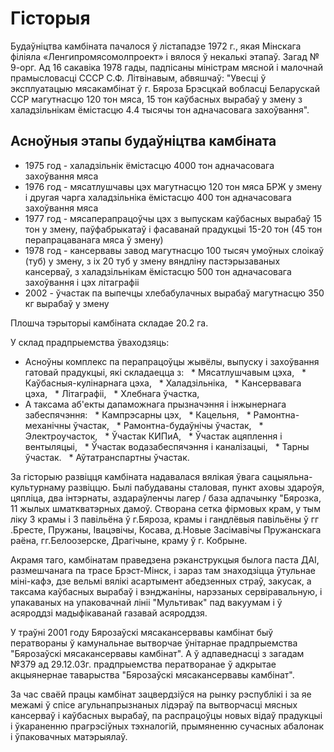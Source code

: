 # Гісторыя

Будаўніцтва камбіната пачалося ў лістападзе 1972 г., якая Мінскага філіяла «Ленгипромясомолпроект» і вялося ў некалькі этапаў. Загад № 9-орг. Ад 16 сакавiка 1978 гады, падпісаны міністрам мясной і малочнай прамысловасці СССР С.Ф. Літвінавым, абвяшчаў: "Увесці ў эксплуатацыю мясакамбінат ў г. Бяроза Брэсцкай вобласці Беларускай ССР магутнасцю 120 тон мяса, 15 тон каўбасных вырабаў у змену з халадзільнікам ёмістасцю 4.4 тысячы тон адначасовага захоўвання".

## Асноўныя этапы будаўніцтва камбіната

* 1975 год - халадзільнік ёмістасцю 4000 тон адначасовага захоўвання мяса
* 1976 год - мясатлушчавы цэх магутнасцю 120 тон мяса БРЖ у змену і другая чарга халадзільніка ёмістасцю 400 тон адначасовага захоўвання мяса
* 1977 год - мясаперапрацоўчы цэх з выпускам каўбасных вырабаў 15 тон у змену, паўфабрыкатаў і фасаванай прадукцыі 15-20 тон (45 тон перапрацаванага мяса ў змену)
* 1978 год - кансервавы завод магутнасцю 100 тысяч умоўных слоікаў (туб) у змену, з іх 20 туб у змену вяндліну пастэрызаваных кансерваў, з халадзільнікам ёмістасцю 500 тон адначасовага захоўвання і цэх літаграфіі
* 2002 - ўчастак па выпечцы хлебабулачных вырабаў магутнасцю 350 кг вырабаў у змену

Плошча тэрыторыі камбіната складае 20.2 га.

У склад прадпрыемства ўваходзяць:

* Асноўны комплекс па перапрацоўцы жывёлы, выпуску і захоўвання гатовай прадукцыі, які складаецца з:
  * Мясатлушчавым цэха,
  * Каўбасныя-кулінарнага цэха,
  * Халадзільніка,
  * Кансервавага цэха,
  * Літаграфіі,
  * Хлебнага ўчастка,
* А таксама аб'екты дапаможнага прызначэння і інжынернага забеспячэння:
  * Кампрэсарны цэх,
  * Кацельня,
  * Рамонтна-механічны ўчастак,
  * Рамонтна-будаўнічы ўчастак,
  * Электроучасток,
  * Ўчастак КИПиА,
  * Ўчастак ацяплення і вентыляцыі,
  * Ўчастак водазабеспячэння і каналізацыі,
  * Тарны ўчастак.
  * Аўтатранспартны ўчастак.

За гісторыю развіцця камбіната надавалася вялікая ўвага сацыяльна-культурнаму развіццю. Былі пабудаваны сталовая, пункт аховы здароўя, цяпліца, два інтэрнаты, аздараўленчы лагер / база адпачынку "Бярозка, 11 жылых шматкватэрных дамоў. Створана сетка фірмовых крам, у тым ліку 3 крамы і 3 павільёна ў г.Бяроза, крамы і гандлёвыя павільёны ў гг .Бресте, Пружаны, Івацэвічы, Косава, д.Новые Засімавічы Пружанскага раёна, гг.Белоозерске, Драгічыне, краму ў г. Кобрыне.

Акрамя таго, камбінатам праведзена рэканструкцыя былога паста ДАІ, размешчанага па трасе Брэст-Мінск, і зараз там знаходзіцца ўтульнае міні-кафэ, дзе вельмі вялікі асартымент абедзенных страў, закусак, а таксама каўбасных вырабаў і вэнджаніны, нарэзаных сервіравальную, і упакаваных на упаковачнай лініі "Мультивак" пад вакуумам і ў асяроддзі мадыфікаванай газавай асяроддзя.

У траўні 2001 году Бярозаўскі мясакансервавы камбінат быў ператвораны ў камунальнае вытворчае ўнітарнае прадпрыемства "Бярозаўскі мясакансервавы камбінат". А ў адпаведнасці з загадам №379 ад 29.12.03г. прадпрыемства ператворанае ў адкрытае акцыянернае таварыства "Бярозаўскі мясакансервавы камбінат".

За час сваёй працы камбінат зацвердзіўся на рынку рэспублікі і за яе межамі ў спісе агульнапрызнаных лідэраў па вытворчасці мясных кансерваў і каўбасных вырабаў, па распрацоўцы новых відаў прадукцыі і ўкараненню прагрэсіўных тэхналогій, прымяненню сучасных абалонак і ўпаковачных матэрыялаў.